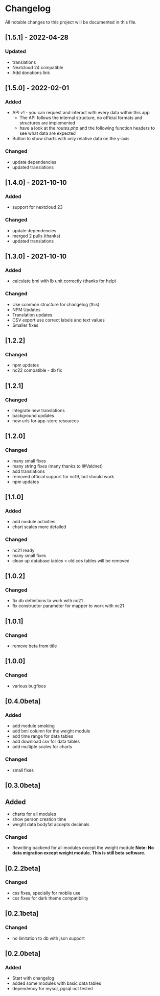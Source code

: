 # Changelog
All notable changes to this project will be documented in this file.

##  [1.5.1] - 2022-04-28
### Updated
- translations
- Nextcloud 24 compatible
- Add donations link

##  [1.5.0] - 2022-02-01
### Added
- API v1 - you can request and interact with every data within this app
	- The API follows the internal structure, no official formats and structures are implemented
	- have a look at the *routes.php* and the following function headers to see what data are expected
- Button to show charts with only relative data on the y-axis

### Changed
- update dependencies
- updated translations

##  [1.4.0] - 2021-10-10
### Added
- support for nextcloud 23

### Changed
- update dependencies
- merged 2 pulls (thanks)
- updated translations

##  [1.3.0] - 2021-10-10
### Added
- calculate bmi with lb unit correctly (thanks for help)

### Changed
- Use common structure for changelog (this)
- NPM Updates
- Translation updates
- CSV export use correct labels and text values
- Smaller fixes

## [1.2.2]
### Changed
- npm updates
- nc22 compatible - db fix

## [1.2.1]
### Changed
- integrate new translations
- background updates
- new urls for app-store resources

## [1.2.0]
### Changed
- many small fixes
- many string fixes (many thanks to @Valdnet)
- add translations
- removed official support for nc19, but should work
- npm updates

## [1.1.0]
### Added
- add module activities
- chart scales more detailed

### Changed
- nc21 ready
- many small fixes
- clean up database tables < old ces tables will be removed

## [1.0.2]
### Changed
- fix db definitions to work with nc21
- fix constructor parameter for mapper to work with nc21

## [1.0.1]
### Changed
- remove beta from title

## [1.0.0]
### Changed
- various bugfixes

## [0.4.0beta]
### Added
- add module smoking
- add bmi column for the weight module
- add time range for data tables
- add download csv for data tables
- add multiple scales for charts

### Changed
- small fixes

## [0.3.0beta]
## Added
- charts for all modules
- show person creation time
- weight data bodyfat accepts decimals

### Changed
- Rewriting backend for all modules except the weight module
**Note: No data migration except weight module. This is still beta software.**

## [0.2.2beta]
### Changed
- css fixes, specially for mobile use
- css fixes for dark theme compatibility

## [0.2.1beta]
### Changed
- no limitation to db with json support

## [0.2.0beta]
### Added
- Start with changelog
- added some modules with basic data tables
- dependency for mysql, pgsql not tested
